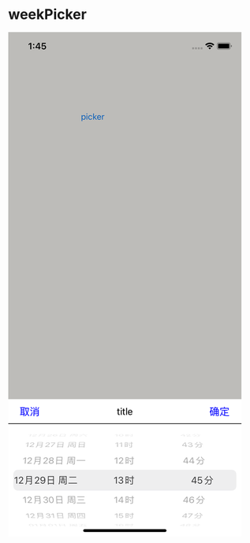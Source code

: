 # weekPicker

 ![image](https://github.com/WyLSirCom/weekPicker/blob/master/Simulator%20Screen%20Shot%20-%20iPhone%2011%20-%202020-12-29%20at%2013.45.51.png)
